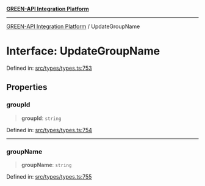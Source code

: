 [**GREEN-API Integration Platform**](../README.md)

***

[GREEN-API Integration Platform](../globals.md) / UpdateGroupName

# Interface: UpdateGroupName

Defined in: [src/types/types.ts:753](https://github.com/green-api/greenapi-integration/blob/1e2009040b9fbee0c78f6935b3e8b1d1b6550313/src/types/types.ts#L753)

## Properties

### groupId

> **groupId**: `string`

Defined in: [src/types/types.ts:754](https://github.com/green-api/greenapi-integration/blob/1e2009040b9fbee0c78f6935b3e8b1d1b6550313/src/types/types.ts#L754)

***

### groupName

> **groupName**: `string`

Defined in: [src/types/types.ts:755](https://github.com/green-api/greenapi-integration/blob/1e2009040b9fbee0c78f6935b3e8b1d1b6550313/src/types/types.ts#L755)
